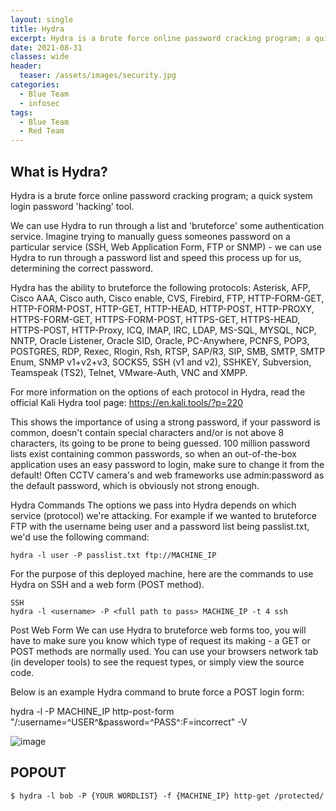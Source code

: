 ```yaml
---
layout: single
title: Hydra
excerpt: Hydra is a brute force online password cracking program; a quick system login password 'hacking' tool.
date: 2021-08-31
classes: wide
header:
  teaser: /assets/images/security.jpg
categories:
  - Blue Team
  - infosec
tags:
  - Blue Team
  - Red Team
---
```


## What is Hydra?
Hydra is a brute force online password cracking program; a quick system login password 'hacking' tool.

We can use Hydra to run through a list and 'bruteforce' some authentication service. Imagine trying to manually guess someones password on a particular service (SSH, Web Application Form, FTP or SNMP) - we can use Hydra to run through a password list and speed this process up for us, determining the correct password.

Hydra has the ability to bruteforce the following protocols: Asterisk, AFP, Cisco AAA, Cisco auth, Cisco enable, CVS, Firebird, FTP,  HTTP-FORM-GET, HTTP-FORM-POST, HTTP-GET, HTTP-HEAD, HTTP-POST, HTTP-PROXY, HTTPS-FORM-GET, HTTPS-FORM-POST, HTTPS-GET, HTTPS-HEAD, HTTPS-POST, HTTP-Proxy, ICQ, IMAP, IRC, LDAP, MS-SQL, MYSQL, NCP, NNTP, Oracle Listener, Oracle SID, Oracle, PC-Anywhere, PCNFS, POP3, POSTGRES, RDP, Rexec, Rlogin, Rsh, RTSP, SAP/R3, SIP, SMB, SMTP, SMTP Enum, SNMP v1+v2+v3, SOCKS5, SSH (v1 and v2), SSHKEY, Subversion, Teamspeak (TS2), Telnet, VMware-Auth, VNC and XMPP.

For more information on the options of each protocol in Hydra, read the official Kali Hydra tool page: https://en.kali.tools/?p=220

This shows the importance of using a strong password, if your password is common, doesn't contain special characters and/or is not above 8 characters, its going to be prone to being guessed. 100 million password lists exist containing common passwords, so when an out-of-the-box application uses an easy password to login, make sure to change it from the default! Often CCTV camera's and web frameworks use admin:password as the default password, which is obviously not strong enough.


Hydra Commands
The options we pass into Hydra depends on which service (protocol) we're attacking. For example if we wanted to bruteforce FTP with the username being user and a password list being passlist.txt, we'd use the following command:
```
hydra -l user -P passlist.txt ftp://MACHINE_IP
```
For the purpose of this deployed machine, here are the commands to use Hydra on SSH and a web form (POST method).
```
SSH
hydra -l <username> -P <full path to pass> MACHINE_IP -t 4 ssh
```


Post Web Form
We can use Hydra to bruteforce web forms too, you will have to make sure you know which type of request its making - a GET or POST methods are normally used. You can use your browsers network tab (in developer tools) to see the request types, or simply view the source code.

Below is an example Hydra command to brute force a POST login form:

hydra -l <username> -P <wordlist> MACHINE_IP http-post-form "/:username=^USER^&password=^PASS^:F=incorrect" -V

![image](https://user-images.githubusercontent.com/89842187/132133203-c89412ed-82c1-4f37-b63c-6dbf826f09d9.png)
  
  
  ## POPOUT
  ```
  $ hydra -l bob -P {YOUR WORDLIST} -f {MACHINE_IP} http-get /protected/
  ```
